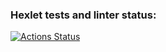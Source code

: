 ### Hexlet tests and linter status:
[![Actions Status](https://github.com/AlexSerdyuk83/rails-project-63/workflows/hexlet-check/badge.svg)](https://github.com/AlexSerdyuk83/rails-project-63/actions)
